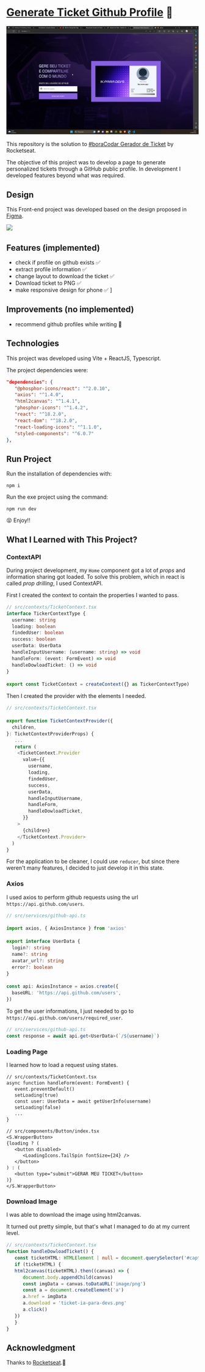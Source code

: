 # [Generate Ticket Github Profile](https://ticket-generator-4u4j3iosn-matheus1714.vercel.app/) 🚀

![project-01](img/animation.gif)

This repository is the solution to [#boraCodar Gerador de Ticket](https://www.rocketseat.com.br/boracodar) by Rocketseat.

The objective of this project was to develop a page to generate personalized tickets through a GitHub public profile. In development I developed features beyond what was required.

## Design

This Front-end project was developed based on the design proposed in [Figma](https://www.figma.com/file/CSTKpUmeynJKA1Nwq44Hgt/Gerador-de-Ticket---Desafio-33-(Community)?type=design&node-id=3%3A377&mode=design&t=G3YtpME97TnpgN25-1).

![](img/Figma.gif)

## Features (implemented)

* check if profile on github exists ✅
* extract profile information ✅
* change layout to download the ticket ✅
* Download ticket to PNG ✅
* make responsive design for phone ✅
]
## Improvements (no implemented)

* recommend github profiles while writing 🔮

## Technologies

This project was developed using Vite + ReactJS, Typescript.

The project dependencies were:

```json
"dependencies": {
   "@phosphor-icons/react": "^2.0.10",
   "axios": "^1.4.0",
   "html2canvas": "^1.4.1",
   "phosphor-icons": "^1.4.2",
   "react": "^18.2.0",
   "react-dom": "^18.2.0",
   "react-loading-icons": "^1.1.0",
   "styled-components": "^6.0.7"
},
```

## Run Project

Run the installation of dependencies with:

```shell
npm i
```

Run the exe project using the command:

```shell
npm run dev
```

😝 Enjoy!!

## What I Learned with This Project?

### ContextAPI

During project development, my `Home` component got a lot of _props_ and information sharing got loaded. To solve this problem, which in react is called _prop drilling_, I used ContextAPI.

First I created the context to contain the properties I wanted to pass.

```ts
// src/contexts/TicketContext.tsx
interface TickerContextType {
  username: string
  loading: boolean
  findedUser: boolean
  success: boolean
  userData: UserData
  handleInputUsername: (username: string) => void
  handleForm: (event: FormEvent) => void
  handleDowloadTicket: () => void
}

export const TicketContext = createContext({} as TickerContextType)

```

Then I created the provider with the elements I needed.
```ts
// src/contexts/TicketContext.tsx

export function TicketContextProvider({
  children,
}: TicketContextProviderProps) {
   ...
   return (
    <TicketContext.Provider
      value={{
        username,
        loading,
        findedUser,
        success,
        userData,
        handleInputUsername,
        handleForm,
        handleDowloadTicket,
      }}
    >
      {children}
    </TicketContext.Provider>
  )
}
```

For the application to be cleaner, I could use `reducer`, but since there weren't many features, I decided to just develop it in this state.

### Axios

I used axios to perform github requests using the url `https://api.github.com/users`.

```ts
// src/services/github-api.ts

import axios, { AxiosInstance } from 'axios'

export interface UserData {
  login?: string
  name?: string
  avatar_url?: string
  error?: boolean
}

const api: AxiosInstance = axios.create({
  baseURL: 'https://api.github.com/users',
})
```

To get the user informations, I just needed to go to `https://api.github.com/users/required_user`.

```ts
// src/services/github-api.ts
const response = await api.get<UserData>(`/${username}`)
```

### Loading Page

I learned how to load a request using states.

```tsx
// src/contexts/TicketContext.tsx
async function handleForm(event: FormEvent) {
   event.preventDefault()
   setLoading(true)
   const user: UserData = await getUserInfo(username)
   setLoading(false)
   ...
}
```

```tsx
// src/components/Button/index.tsx
<S.WrapperButton>
{loading ? (
   <button disabled>
      <LoadingIcons.TailSpin fontSize={24} />
   </button>
) : (
   <button type="submit">GERAR MEU TICKET</button>
)}
</S.WrapperButton>
```

### Download Image

I was able to download the image using html2canvas.

It turned out pretty simple, but that's what I managed to do at my current level.

```ts
// src/contexts/TicketContext.tsx
function handleDowloadTicket() {
   const ticketHTML: HTMLElement | null = document.querySelector('#capture')
   if (ticketHTML) {
   html2canvas(ticketHTML).then((canvas) => {
      document.body.appendChild(canvas)
      const imgData = canvas.toDataURL('image/png')
      const a = document.createElement('a')
      a.href = imgData
      a.download = 'ticket-ia-para-devs.png'
      a.click()
   })
   }
}
```

## Acknowledgment

Thanks to [Rocketseat](https://www.rocketseat.com.br/).🚀
